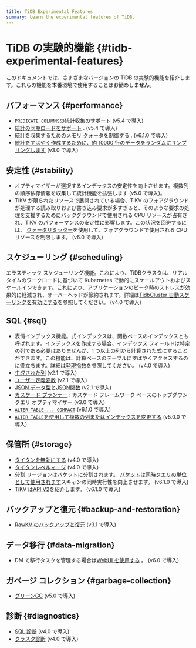 ```yaml
---
title: TiDB Experimental Features
summary: Learn the experimental features of TiDB.
---
```


# TiDB の実験的機能 {#tidb-experimental-features}

このドキュメントでは、さまざまなバージョンの TiDB の実験的機能を紹介します。これらの機能を本番環境で使用することはお勧めし**ません**。

## パフォーマンス {#performance}

-   [`PREDICATE COLUMNS`の統計収集のサポート](/statistics.md#collect-statistics-on-some-columns) (v5.4 で導入)
-   [統計の同期ロードをサポート](/statistics.md#load-statistics) . (v5.4 で導入)
-   [統計を収集するためのメモリ クォータを制御する](/statistics.md#the-memory-quota-for-collecting-statistics) . (v6.1.0 で導入)
-   [統計をすばやく作成するために、約 10000 行のデータをランダムにサンプリングします](/system-variables.md#tidb_enable_fast_analyze) (v3.0 で導入)

## 安定性 {#stability}

-   オプティマイザーが選択するインデックスの安定性を向上させます。複数列の順序依存情報を収集して統計機能を拡張します (v5.0 で導入)。
-   TiKV が限られたリソースで展開されている場合、TiKV のフォアグラウンドが処理する読み取りおよび書き込み要求が多すぎると、そのような要求の処理を支援するためにバックグラウンドで使用される CPU リソースが占有され、TiKV のパフォーマンスの安定性に影響します。この状況を回避するには、 [クォータリミッター](/tikv-configuration-file.md#quota)を使用して、フォアグラウンドで使用される CPU リソースを制限します。 (v6.0 で導入)

## スケジューリング {#scheduling}

エラスティック スケジューリング機能。これにより、TiDBクラスタは、リアルタイムのワークロードに基づいて Kubernetes で動的にスケールアウトおよびスケールインできます。これにより、アプリケーションのピーク時のストレスが効果的に軽減され、オーバーヘッドが節約されます。詳細は[TidbCluster 自動スケーリングを有効にする](https://docs.pingcap.com/tidb-in-kubernetes/stable/enable-tidb-cluster-auto-scaling)を参照してください。 (v4.0 で導入)

## SQL {#sql}

-   表情インデックス機能。式インデックスは、関数ベースのインデックスとも呼ばれます。インデックスを作成する場合、インデックス フィールドは特定の列である必要はありませんが、1 つ以上の列から計算された式にすることができます。この機能は、計算ベースのテーブルにすばやくアクセスするのに役立ちます。詳細は[発現指数](/sql-statements/sql-statement-create-index.md)を参照してください。 (v4.0 で導入)
-   [生成された列](/generated-columns.md) (v2.1 で導入)
-   [ユーザー定義変数](/user-defined-variables.md) (v2.1 で導入)
-   [JSON データ型](/data-type-json.md)と[JSON関数](/functions-and-operators/json-functions.md) (v2.1 で導入)
-   [カスケード プランナー](/system-variables.md#tidb_enable_cascades_planner) : カスケード フレームワーク ベースのトップダウン クエリ オプティマイザー (v3.0 で導入)
-   [`ALTER TABLE ... COMPACT`](/sql-statements/sql-statement-alter-table-compact.md) (v6.1.0 で導入)
-   [`ALTER TABLE`を使用して複数の列またはインデックスを変更する](/system-variables.md#tidb_enable_change_multi_schema) (v5.0.0 で導入)

## 保管所 {#storage}

-   [タイタンを無効にする](/storage-engine/titan-configuration.md#disable-titan-experimental) (v4.0 で導入)
-   [タイタンレベルマージ](/storage-engine/titan-configuration.md#level-merge-experimental) (v4.0 で導入)
-   分割 リージョンはバケットに分割されます。 [バケットは同時クエリの単位として使用されます](/tune-region-performance.md#use-bucket-to-increase-concurrency)スキャンの同時実行性を向上させます。 (v6.1.0 で導入)
-   TiKV は[API V2](/tikv-configuration-file.md#api-version-new-in-v610)を紹介します。 (v6.1.0 で導入)

## バックアップと復元 {#backup-and-restoration}

-   [RawKV のバックアップと復元](/br/rawkv-backup-and-restore.md) (v3.1 で導入)

## データ移行 {#data-migration}

-   DM で移行タスクを管理する場合は[WebUI を使用する](/dm/dm-webui-guide.md) 。 (v6.0 で導入)

## ガベージ コレクション {#garbage-collection}

-   [グリーンGC](/system-variables.md#tidb_gc_scan_lock_mode-new-in-v50) (v5.0 で導入)

## 診断 {#diagnostics}

-   [SQL 診断](/information-schema/information-schema-sql-diagnostics.md) (v4.0 で導入)
-   [クラスタ診断](/dashboard/dashboard-diagnostics-access.md) (v4.0 で導入)
